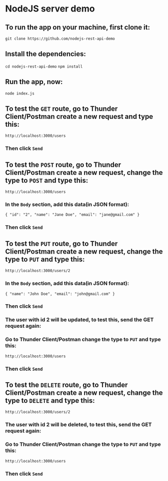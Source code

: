 # NodeJS server demo

## To run the app on your machine, first clone it: 
`git clone https://github.com/nodejs-rest-api-demo`

## Install the dependencies:
`cd nodejs-rest-api-demo`
`npm install`

## Run the app, now:
`node index.js`

## To test the `GET` route, go to Thunder Client/Postman create a new request and type this:
`http://localhost:3000/users`
### Then click `Send`

## To test the `POST` route, go to Thunder Client/Postman create a new request, change the type to `POST` and type this:
`http://localhost:3000/users`
### In the `Body` section, add this data(in JSON format):
`
 {
    "id": "2",
    "name": "Jane Doe",
    "email": "jane@gmail.com"
  }
`
### Then click `Send`

## To test the `PUT` route, go to Thunder Client/Postman create a new request, change the type to `PUT` and type this:
`http://localhost:3000/users/2`
### In the `Body` section, add this data(in JSON format):
`
 {
    "name": "John Doe",
    "email": "john@gmail.com"
  }
`
### Then click `Send`

### The user with id 2 will be updated, to test this, send the GET request again:
### Go to Thunder Client/Postman change the type to `PUT` and type this:
`http://localhost:3000/users`
### Then click `Send`

## To test the `DELETE` route, go to Thunder Client/Postman create a new request, change the type to `DELETE` and type this:
`http://localhost:3000/users/2`
### The user with id 2 will be deleted, to test this, send the GET request again:
### Go to Thunder Client/Postman change the type to `PUT` and type this:
`http://localhost:3000/users`
### Then click `Send`
